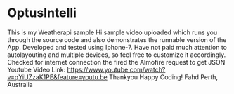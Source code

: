 # OptusIntelli
This is my Weatherapi sample
Hi sample video uploaded which runs you through the source code and also demonstrates the runnable version of the App.
Developed and tested using Iphone-7. Have not paid much attention to autolayouting and multiple devices, so feel free to customize it accordingly.
Checked for internet connection the fired the Almofire request to get JSON
Youtube Video Link: https://www.youtube.com/watch?v=qYiUZzaK1PE&feature=youtu.be
Thankyou
Happy Coding!
Fahd
Perth, Australia
